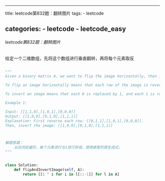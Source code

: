 
---
title: leetcode第832题：翻转图片
tags:
	- leetcode

categories:
	- leetcode
	- leetcode_easy
---

###### leetcode第832题：翻转图片

给定一个二维数组，先将这个数组进行垂直翻转，再将每个元素取反

```python

"""
Given a binary matrix A, we want to flip the image horizontally, then invert it, and return the resulting image.

To flip an image horizontally means that each row of the image is reversed.  For example, flipping [1, 1, 0] horizontally results in [0, 1, 1].

To invert an image means that each 0 is replaced by 1, and each 1 is replaced by 0. For example, inverting [0, 1, 1] results in [1, 0, 0].

Example 1:

Input: [[1,1,0],[1,0,1],[0,0,0]]
Output: [[1,0,0],[0,1,0],[1,1,1]]
Explanation: First reverse each row: [[0,1,1],[1,0,1],[0,0,0]].
Then, invert the image: [[1,0,0],[0,1,0],[1,1,1]]



解题思路：
    从后向前遍历，每个元素进行与1进行异或，使用嵌套列表生成式。
"""


class Solution:
    def flipAndInvertImage(self, A):
        return [[1 ^ i for i in l[::-1]] for l in A]
```